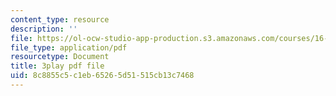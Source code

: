 ```yaml
---
content_type: resource
description: ''
file: https://ol-ocw-studio-app-production.s3.amazonaws.com/courses/16-90-computational-methods-in-aerospace-engineering-spring-2014/8c8855c5c1eb65265d51515cb13c7468_nKNFP1PiIdo.pdf
file_type: application/pdf
resourcetype: Document
title: 3play pdf file
uid: 8c8855c5-c1eb-6526-5d51-515cb13c7468
---
```

